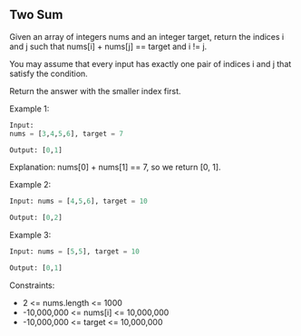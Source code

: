 ## Two Sum

Given an array of integers nums and an integer target, return the indices i and j such that nums[i] + nums[j] == target and i != j.

You may assume that every input has exactly one pair of indices i and j that satisfy the condition.

Return the answer with the smaller index first.

Example 1:

```py
Input:
nums = [3,4,5,6], target = 7

Output: [0,1]
```

Explanation: nums[0] + nums[1] == 7, so we return [0, 1].

Example 2:

```py
Input: nums = [4,5,6], target = 10

Output: [0,2]
```

Example 3:

```py
Input: nums = [5,5], target = 10

Output: [0,1]
```

Constraints:

- 2 <= nums.length <= 1000
- -10,000,000 <= nums[i] <= 10,000,000
- -10,000,000 <= target <= 10,000,000
